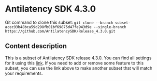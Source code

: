 # Antilatency SDK 4.3.0

Git command to clone this subset: `git clone --branch subset-acec93b48bca59d298fb01bf69875d47fe943d9e --single-branch https://github.com/AntilatencySDK/Release_4.3.0.git`

## Content description

This is a subset of Antilatency SDK release 4.3.0. You can find all settings for it using this [link](https://developers.antilatency.com/Sdk/Configurator_en.html#{"Language":"CPlusPlus","Libraries":{"AltEnvironmentSelector":false,"AltTracking":false,"Bracer":false,"DeviceNetwork":true,"HardwareExtensionInterface":true,"IllumetryDisplay":false,"PhysicalConfigurableEnvironment":false,"RadioMetrics":false,"StereoGlasses":false,"StorageClient":false,"TrackingAlignment":false},"OS":{"Android":{"aar":true},"Linux":{"aarch64-linux-gnu":true,"arm-linux-gnueabihf":true,"x86_64":true},"WindowsDesktop":{"x64":true,"x86":true},"WindowsUWP":{"arm64-v8a":true,"armeabi-v7a":true,"x64":true}},"Release":"4.3.0","Target":"Native","TargetSettings":{"Exceptions":true,"MathTypes":"Default"}}). If you need to add or remove some feature to this subset, you can use the link above to make another subset that will match your requirements.
